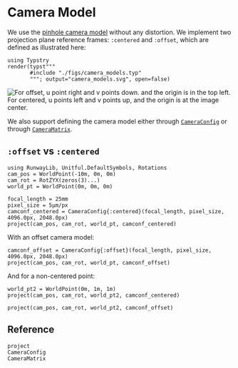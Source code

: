 # Camera Model

We use the [pinhole camera model](https://en.wikipedia.org/wiki/Pinhole_camera_model "Wikipedia") without any distortion.
We implement two projection plane reference frames: `:centered` and `:offset`, which are defined as illustrated here:

```@eval
using Typstry
render(typst"""
       #include "./figs/camera_models.typ"
       """; output="camera_models.svg", open=false)
```

![For offset, u point right and v points down. and the origin is in the top left. For centered, u points left and v points up, and the origin is at the image center.](camera_models.svg)

We also support defining the camera model either through [`CameraConfig`](@ref) or through [`CameraMatrix`](@ref).


## `:offset` vs `:centered`
```@example camera_models_A
using RunwayLib, Unitful.DefaultSymbols, Rotations
cam_pos = WorldPoint(-10m, 0m, 0m)
cam_rot = RotZYX(zeros(3)...)
world_pt = WorldPoint(0m, 0m, 0m)

focal_length = 25mm
pixel_size = 5μm/px
camconf_centered = CameraConfig{:centered}(focal_length, pixel_size, 4096.0px, 2048.0px)
project(cam_pos, cam_rot, world_pt, camconf_centered)
```

With an offset camera model:

```@example camera_models_A
camconf_offset = CameraConfig{:offset}(focal_length, pixel_size, 4096.0px, 2048.0px)
project(cam_pos, cam_rot, world_pt, camconf_offset)
```

And for a non-centered point:
```@example camera_models_A
world_pt2 = WorldPoint(0m, 1m, 1m)
project(cam_pos, cam_rot, world_pt2, camconf_centered)
```

```@example camera_models_A
project(cam_pos, cam_rot, world_pt2, camconf_offset)
```

## Reference
```@docs; canonical = false
project
CameraConfig
CameraMatrix
```
